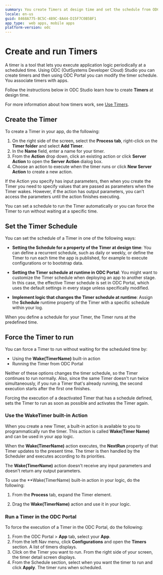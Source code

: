 ```yaml
---
summary: You create Timers at design time and set the schedule from ODC (OutSystems Developer Cloud) Portal.
locale: en-us
guid: 8468A775-BC5C-489C-8A44-D15F7C0B5BF1
app_type:  web apps, mobile apps
platform-version: odc
---
```


# Create and run Timers

A timer is a tool that lets you execute application logic periodically at a scheduled time. Using  ODC (OutSystems Developer Cloud) Studio you can create timers and then using ODC Portal you can modify the timer schedule. You associate timers with apps.

Follow the instructions below in ODC Studio learn how to create **Timers** at design time.

For more information about how timers work, see  [Use Timers](intro.md).

## Create the Timer

To create a Timer in your app, do the following:

1. On the right side of the screen, select the **Process tab**, right-click on the **Timer folder** and select **Add Timer**.
1. In the **Name** field, enter a name for your timer.
1. From the **Action** drop down, click an existing action or click **Server Action** to open the **Server Action** dialog box.
1. Choose an action to execute when the timer runs or click  **New Server Action** to create a new action.

If the Action you specify has input parameters, then when you create the Timer you need to specify values that are passed as parameters when the Timer wakes. However, if the action has output parameters, you can't access the parameters until the action finishes executing.

You can set a schedule to run the Timer automatically or you can force the Timer to run without waiting at a specific time.

## Set the Timer Schedule

You can set the schedule of a Timer in one of the following ways:

* **Setting the **Schedule** for a property of the Timer at design time**: You can define a recurrent schedule, such as daily or weekly, or define the Timer to run each time the app is published, for example to execute configurations or to bootstrap data.

* **Setting the Timer schedule at runtime in ODC Portal**: You might want to customize the Timer schedule when deploying an app to another stage. In this case, the effective Timer schedule is set in ODC Portal, which uses the default settings in every stage unless specifically modified. 

* **Implement logic that changes the Timer schedule at runtime**: Assign the **Schedule** runtime property of the Timer with a specific schedule within your log.

When you define a schedule for your Timer, the Timer runs at the predefined time.

## Force the Timer to run

You can force a Timer to run without waiting for the scheduled time by:

* Using the **Wake(TimerName)** built-in action
* Running the Timer from ODC Portal

Neither of these options changes the timer schedule, so the Timer continues to run normally. Also, since the same Timer doesn't run twice simultaneously, if you run a Timer that's already running, the second execution starts after the first one finishes.

<div class="info" markdown="1">

Forcing the execution of a deactivated Timer that has a schedule defined, sets the Timer to run as soon as possible and activates the Timer again.

</div>

### Use the WakeTimer built-in Action

When you create a new Timer, a built-in action is available to you to programmatically run the timer. This action is called **Wake(Timer Name)** and can be used in your app logic.

When the **Wake(TimerName)** action executes, the **NextRun** property of that Timer updates to the present time. The timer is then handled by the Scheduler and executes according to its priorities.

The **Wake(TimerName)** action doesn't receive any input parameters and doesn't return any output parameters.

To use the **Wake(TimerName) built-in action in your logic, do the following:

1. From  the **Process** tab, expand the Timer element.
   
1. Drag the **Wake(TimerName)** action and use it in your logic.

### Run a Timer in the ODC Portal

To force the execution of a Timer in the ODC Portal, do the following:

1. From the ODC Portal > **App** tab, select your **App**.
1. From the left Nav menu, click **Configurations** and open the **Timers** section. A list of timers displays.
1. Click on the Timer you want to run. From the right side of your screen, the timer detail screen displays.
1. From the Schedule section, select when you want the timer to run and click **Apply**. The timer runs when scheduled.  

